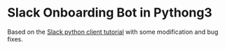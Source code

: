 # Slack Onboarding Bot in Pythong3

Based on the [Slack python client tutorial](https://github.com/slackapi/python-slackclient/tree/master/tutorial) with some modification and bug fixes.
